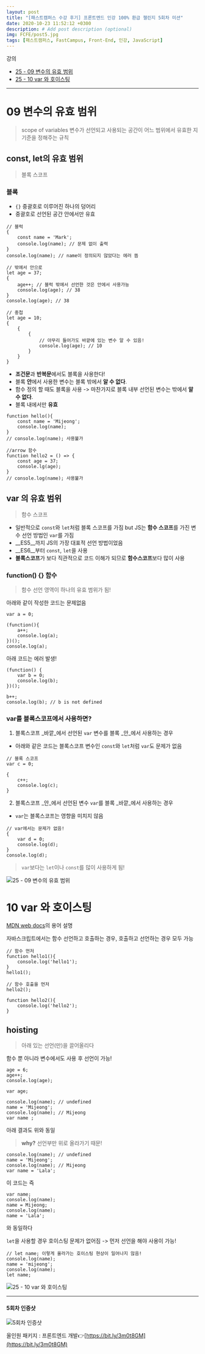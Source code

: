 ```yaml
---
layout: post
title: "[패스트캠퍼스 수강 후기] 프론트엔드 인강 100% 환급 챌린지 5회차 미션"
date: 2020-10-23 11:52:12 +0300
description: # Add post description (optional)
img: FCFE/post5.jpg
tags: [패스트캠퍼스, FastCampus, Front-End, 인강, JavaScript]
---
```


강의
- [25 - 09 변수의 유효 범위](#09-변수의-유효-범위)
- [25 - 10 var 와 호이스팅](#10-var-와-호이스팅)

*****

# 09 변수의 유효 범위
> scope of variables
변수가 선언되고 사용되는 공간이 어느 범위에서 유효한 지 기준을 정해주는 규칙

## const, let의 유효 범위
> 블록 스코프

### 블록
- `{}` 중괄호로 이루어진 하나의 덩어리
- 중괄호로 선언된 공간 안에서만 유효

```
// 블럭
{
    const name = 'Mark';
    console.log(name); // 문제 없이 출력
}
console.log(name); // name이 정의되지 않았다는 에러 뜸
```


```
// 밖에서 안으로
let age = 37;
{
    age++; // 블럭 밖에서 선언한 것은 안에서 사용가능
    console.log(age); // 38
}
console.log(age); // 38
```


```
// 중첩
let age = 10;
{
    {
        {
            // 아무리 들어가도 바깥에 있는 변수 알 수 있음!
            console.log(age); // 10
        }
    }
}
```

- **조건문**과 **반복문**에서도 블록을 사용한다!
- 블록 **안**에서 사용한 변수는 블록 밖에서 **알 수 없다**.
- 함수 정의 할 때도 블록을 사용 -> 마찬가지로 블록 내부 선언된 변수는 밖에서 **알 수 없다**.
- 블록 내에서만 **유효**

```
function hello(){
    const name = 'Mijeong';
    console.log(name);
}
// console.log(name); 사용불가

//arrow 함수
function hello2 = () => {
    const age = 37;
    console.lg(age);
}
// console.log(name); 사용불가
```

## var 의 유효 범위
> 함수 스코프

- 일반적으로 `const`와 `let`처럼 블록 스코프를 가짐 but JS는 **함수 스코프**를 가진 변수 선언 방법인 `var`를 가짐 
- __ES5__까지 JS의 가장 대표적 선언 방법이었음
- __ES6__부터 `const`, `let`을 사용 
- **블록스코프**가 보다 직관적으로 코드 이해가 되므로 **함수스코프**보다 많이 사용


### function() {} 함수
> 함수 선언 영역이 하나의 유효 범위가 됨!

아래와 같이 작성한 코드는 문제없음
```
var a = 0;

(function(){
    a++;
    console.log(a);
})();
console.log(a);
```

아래 코드는 에러 발생! 
```
(function() {
    var b = 0;
    console.log(b);
})();

b++;
console.log(b); // b is not defined
```

### var를 블록스코프에서 사용하면?
1. 블록스코프 _바깥_에서 선언된 `var` 변수를 블록 _안_에서 사용하는 경우
- 아래와 같은 코드는 블록스코프 변수인 `const`와 `let`처럼 `var`도 문제가 없음

```
// 블록 스코프
var c = 0;

{
    c++;
    console.log(c);
}
```

2. 블록스코프 _안_에서 선언된 변수 `var`를 블록 _바깥_에서 사용하는 경우
- `var`는 블록스코프는 영향을 미치지 않음

```
// var에서는 문제가 없음!
{
    var d = 0;
    console.log(d);
}
console.log(d); 
```

> `var`보다는 `let`이나 `const`를 많이 사용하게 됨!

![25 - 09 변수의 유효 범위]({{site.baseurl}}/assets/img/FCFE/post5-1.png)





# 10 var 와 호이스팅
[MDN web docs](https://developer.mozilla.org/ko/docs/Glossary/Hoisting)의 용어 설명

자바스크립트에서는 함수 선언하고 호출하는 경우, 호출하고 선언하는 경우 모두 가능

```
// 함수 먼저
function hello1(){
    console.log('hello1');
}
hello1();

// 함수 호출을 먼저
hello2();

function hello2(){
    console.log('hello2');
}
```

## hoisting
> 아래 있는 선언(만)을 끌어올리다

함수 뿐 아니라 변수에서도 사용 후 선언이 가능!

```
age = 6;
age++;
console.log(age);

var age;
```


```
console.log(name); // undefined
name = 'Mijeong';
console.log(name); // Mijeong
var name ;
```

아래 결과도 위와 동일 
> **why?** 선언부만 위로 올라가기 때문!

```
console.log(name); // undefined
name = 'Mijeong';
console.log(name); // Mijeong
var name = 'Lala';
```
이 코드는 즉

```
var name;
console.log(name);
name = Mijeong;
console.log(name);
name = 'Lala';
```
와 동일하다

`let`을 사용할 경우 호이스팅 문제가 없어짐 -> 먼저 선언을 해야 사용이 가능!

```
// let name; 이렇게 올라가는 호이스팅 현상이 일어나지 않음!
console.log(name);
name = 'mijeong';
console.log(name);
let name;
```

![25 - 10 var 와 호이스팅]({{site.baseurl}}/assets/img/FCFE/post5-2.png)
   
   
   
*****

#### 5회차 인증샷
![5회차 인증샷]({{site.baseurl}}/assets/img/FCFE/post5.jpg)


올인원 패키지 : 프론트엔드 개발👉[https://bit.ly/3m0t8GM](https://bit.ly/3m0t8GM)